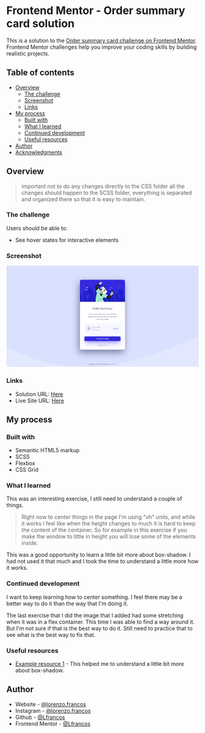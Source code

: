 # Frontend Mentor - Order summary card solution

This is a solution to the [Order summary card challenge on Frontend Mentor](https://www.frontendmentor.io/challenges/order-summary-component-QlPmajDUj). Frontend Mentor challenges help you improve your coding skills by building realistic projects.

## Table of contents

- [Overview](#overview)
  - [The challenge](#the-challenge)
  - [Screenshot](#screenshot)
  - [Links](#links)
- [My process](#my-process)
  - [Built with](#built-with)
  - [What I learned](#what-i-learned)
  - [Continued development](#continued-development)
  - [Useful resources](#useful-resources)
- [Author](#author)
- [Acknowledgments](#acknowledgments)


## Overview
> important not to do any changes directly to the CSS folder all the changes should happen to the SCSS folder, everything is separated and organized there so that it is easy to maintain.
### The challenge

Users should be able to:

- See hover states for interactive elements

### Screenshot

![](./images/Screenshot.png)

### Links

- Solution URL: [Here](https://github.com/Lfrancos/order-summary-component-main)
- Live Site URL: [Here](https://lfrancos.github.io/order-summary-component-main/)

## My process

### Built with

- Semantic HTML5 markup
- SCSS
- Flexbox
- CSS Grid

### What I learned

This was an interesting exercise, I still need to understand a couple of things.
>Right now to center things in the page I'm using "vh" units, and while it works I feel like when the height changes to much it is hard to keep the content of the container. So for example in this exercise if you make the window to little in height you will lose some of the elements inside.

This was a good opportunity to learn a little bit more about box-shadow. I had not used it that much and I took the time to understand a little more how it works.

### Continued development

I want to keep learning how to center something. I feel there may be a better way to do it than the way that I'm doing it.

The last exercise that I did the image that I added had some stretching when it was in a flex container. This time I was able to find a way around it. But I'm not sure if that is the best way to do it. Still need to practice that to see what is the best way to fix that.

### Useful resources

- [Example resource 1](https://www.youtube.com/watch?v=-JNRQ5HjNeI) - This helped me to understand a little bit more about box-shadow.

## Author

- Website - [@lorenzo.francos](https://www.lorenzofrancos.com)
- Instagram - [@lorenzo.francos](https://www.instagram.com/lorenzo.francos/?hl=en)
- Github - [@Lfrancos](https://github.com/Lfrancos)
- Frontend Mentor - [@Lfrancos](https://www.frontendmentor.io/profile/Lfrancos)
<!-- - Twitter - [@yourusername](https://www.twitter.com/yourusername) -->
